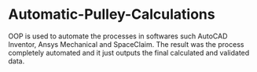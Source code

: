# Automatic-Pulley-Calculations
OOP is used to automate the processes in softwares such AutoCAD Inventor, Ansys Mechanical and SpaceClaim. The result was the process completely automated and it just outputs the final calculated and validated data.

